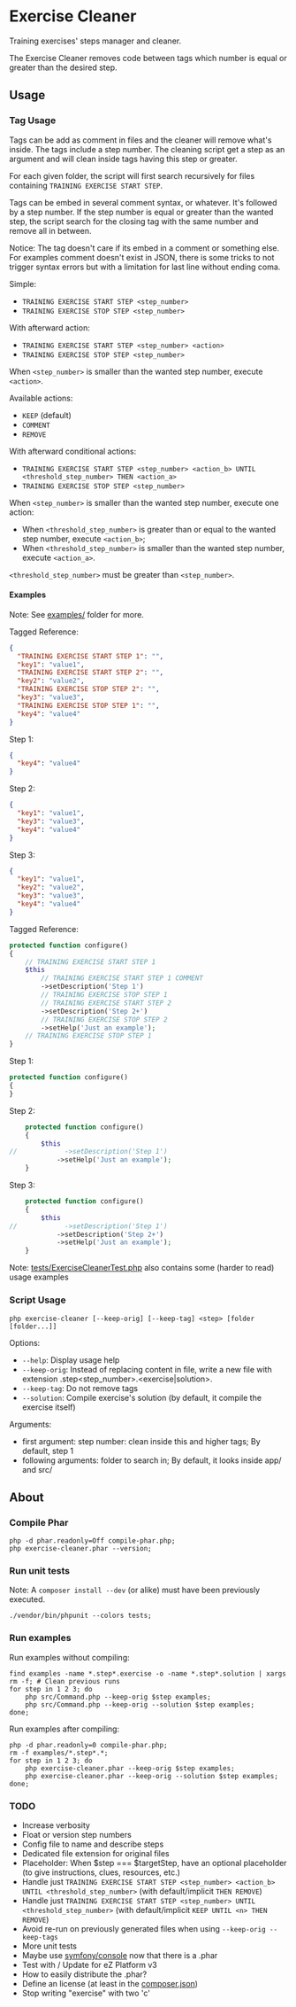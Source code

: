 Exercise Cleaner
================

Training exercises' steps manager and cleaner.

The Exercise Cleaner removes code between tags which number is equal or greater than the desired step.

Usage
-----

### Tag Usage

Tags can be add as comment in files and the cleaner will remove what's inside.
The tags include a step number. The cleaning script get a step as an argument and will clean inside tags having this step or greater.

For each given folder, the script will first search recursively for files containing `TRAINING EXERCISE START STEP`.

Tags can be embed in several comment syntax, or whatever. It's followed by a step number. If the step number is equal or greater than the wanted step, the script search for the closing tag with the same number and remove all in between.

Notice: The tag doesn't care if its embed in a comment or something else. For examples comment doesn't exist in JSON, there is some tricks to not trigger syntax errors but with a limitation for last line without ending coma.

Simple:
- `TRAINING EXERCISE START STEP <step_number>`
- `TRAINING EXERCISE STOP STEP <step_number>`

With afterward action:
- `TRAINING EXERCISE START STEP <step_number> <action>`
- `TRAINING EXERCISE STOP STEP <step_number>`

When `<step_number>` is smaller than the wanted step number, execute `<action>`.

Available actions:
* `KEEP` (default)
* `COMMENT`
* `REMOVE`

With afterward conditional actions:
- `TRAINING EXERCISE START STEP <step_number> <action_b> UNTIL <threshold_step_number> THEN <action_a>`
- `TRAINING EXERCISE STOP STEP <step_number>`

When `<step_number>` is smaller than the wanted step number, execute one action:
* When `<threshold_step_number>` is greater than or equal to the wanted step number, execute `<action_b>`;
* When `<threshold_step_number>` is smaller than the wanted step number, execute `<action_a>`.

`<threshold_step_number>` must be greater than `<step_number>`.

#### Examples

Note: See [examples/](examples) folder for more.

Tagged Reference:
```json
{
  "TRAINING EXERCISE START STEP 1": "",
  "key1": "value1",
  "TRAINING EXERCISE START STEP 2": "",
  "key2": "value2",
  "TRAINING EXERCISE STOP STEP 2": "",
  "key3": "value3",
  "TRAINING EXERCISE STOP STEP 1": "",
  "key4": "value4"
}
```

Step 1:
```json
{
  "key4": "value4"
}
```

Step 2:
```json
{
  "key1": "value1",
  "key3": "value3",
  "key4": "value4"
}
```

Step 3:
```json
{
  "key1": "value1",
  "key2": "value2",
  "key3": "value3",
  "key4": "value4"
}
```

Tagged Reference:
```php
protected function configure()
{
    // TRAINING EXERCISE START STEP 1
    $this
        // TRAINING EXERCISE START STEP 1 COMMENT
        ->setDescription('Step 1')
        // TRAINING EXERCISE STOP STEP 1
        // TRAINING EXERCISE START STEP 2
        ->setDescription('Step 2+')
        // TRAINING EXERCISE STOP STEP 2
        ->setHelp('Just an example');
    // TRAINING EXERCISE STOP STEP 1
}
```

Step 1:
```php
protected function configure()
{
}
```

Step 2:
```php
    protected function configure()
    {
        $this
//            ->setDescription('Step 1')
            ->setHelp('Just an example');
    }
```

Step 3:
```php
    protected function configure()
    {
        $this
//            ->setDescription('Step 1')
            ->setDescription('Step 2+')
            ->setHelp('Just an example');
    }
```

Note: [tests/ExerciseCleanerTest.php](tests/ExerciseCleanerTest.php) also contains some (harder to read) usage examples

### Script Usage

`php exercise-cleaner [--keep-orig] [--keep-tag] <step> [folder [folder...]]`

Options:
* `--help`: Display usage help
* `--keep-orig`: Instead of replacing content in file, write a new file with extension .step<step_number>.<exercise|solution>.
* `--keep-tag`: Do not remove tags
* `--solution`: Compile exercise's solution (by default, it compile the exercise itself)

Arguments:
* first argument: step number: clean inside this and higher tags; By default, step 1
* following arguments: folder to search in; By default, it looks inside app/ and src/

About
-----

### Compile Phar

```shell
php -d phar.readonly=Off compile-phar.php;
php exercise-cleaner.phar --version;
```

### Run unit tests

Note: A `composer install --dev` (or alike) must have been previously executed.

`./vendor/bin/phpunit --colors tests;`

### Run examples

Run examples without compiling:
```shell
find examples -name *.step*.exercise -o -name *.step*.solution | xargs rm -f; # Clean previous runs
for step in 1 2 3; do
    php src/Command.php --keep-orig $step examples;
    php src/Command.php --keep-orig --solution $step examples;
done;
```

Run examples after compiling:
```shell
php -d phar.readonly=0 compile-phar.php;
rm -f examples/*.step*.*;
for step in 1 2 3; do
    php exercise-cleaner.phar --keep-orig $step examples;
    php exercise-cleaner.phar --keep-orig --solution $step examples;
done;
```

### TODO

* Increase verbosity
* Float or version step numbers
* Config file to name and describe steps
* Dedicated file extension for original files
* Placeholder: When $step === $targetStep, have an optional placeholder (to give instructions, clues, resources, etc.)
* Handle just `TRAINING EXERCISE START STEP <step_number> <action_b> UNTIL <threshold_step_number>` (with default/implicit `THEN REMOVE`)
* Handle just `TRAINING EXERCISE START STEP <step_number> UNTIL <threshold_step_number>` (with default/implicit `KEEP UNTIL <n> THEN REMOVE`)
* Avoid re-run on previously generated files when using `--keep-orig --keep-tags`
* More unit tests
* Maybe use [symfony/console](https://packagist.org/packages/symfony/console) now that there is a .phar
* Test with / Update for eZ Platform v3
* How to easily distribute the .phar?
* Define an license (at least in the [composer.json](https://getcomposer.org/doc/04-schema.md#license))
* Stop writing "exercise" with two 'c'
